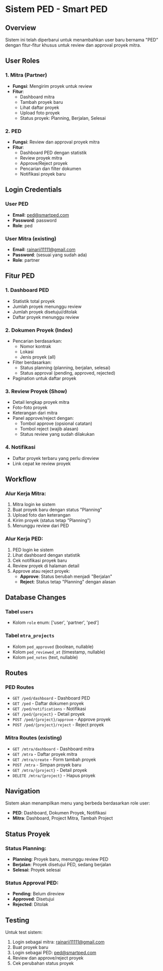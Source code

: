 # Sistem PED - Smart PED

## Overview
Sistem ini telah diperbarui untuk menambahkan user baru bernama "PED" dengan fitur-fitur khusus untuk review dan approval proyek mitra.

## User Roles

### 1. Mitra (Partner)
- **Fungsi**: Mengirim proyek untuk review
- **Fitur**:
  - Dashboard mitra
  - Tambah proyek baru
  - Lihat daftar proyek
  - Upload foto proyek
  - Status proyek: Planning, Berjalan, Selesai

### 2. PED
- **Fungsi**: Review dan approval proyek mitra
- **Fitur**:
  - Dashboard PED dengan statistik
  - Review proyek mitra
  - Approve/Reject proyek
  - Pencarian dan filter dokumen
  - Notifikasi proyek baru

## Login Credentials

### User PED
- **Email**: ped@smartped.com
- **Password**: password
- **Role**: ped

### User Mitra (existing)
- **Email**: rainarii11111@gmail.com
- **Password**: (sesuai yang sudah ada)
- **Role**: partner

## Fitur PED

### 1. Dashboard PED
- Statistik total proyek
- Jumlah proyek menunggu review
- Jumlah proyek disetujui/ditolak
- Daftar proyek menunggu review

### 2. Dokumen Proyek (Index)
- Pencarian berdasarkan:
  - Nomor kontrak
  - Lokasi
  - Jenis proyek (all)
- Filter berdasarkan:
  - Status planning (planning, berjalan, selesai)
  - Status approval (pending, approved, rejected)
- Pagination untuk daftar proyek

### 3. Review Proyek (Show)
- Detail lengkap proyek mitra
- Foto-foto proyek
- Keterangan dari mitra
- Panel approve/reject dengan:
  - Tombol approve (opsional catatan)
  - Tombol reject (wajib alasan)
  - Status review yang sudah dilakukan

### 4. Notifikasi
- Daftar proyek terbaru yang perlu direview
- Link cepat ke review proyek

## Workflow

### Alur Kerja Mitra:
1. Mitra login ke sistem
2. Buat proyek baru dengan status "Planning"
3. Upload foto dan keterangan
4. Kirim proyek (status tetap "Planning")
5. Menunggu review dari PED

### Alur Kerja PED:
1. PED login ke sistem
2. Lihat dashboard dengan statistik
3. Cek notifikasi proyek baru
4. Review proyek di halaman detail
5. Approve atau reject proyek:
   - **Approve**: Status berubah menjadi "Berjalan"
   - **Reject**: Status tetap "Planning" dengan alasan

## Database Changes

### Tabel `users`
- Kolom `role` enum: ['user', 'partner', 'ped']

### Tabel `mtra_projects`
- Kolom `ped_approved` (boolean, nullable)
- Kolom `ped_reviewed_at` (timestamp, nullable)
- Kolom `ped_notes` (text, nullable)

## Routes

### PED Routes
- `GET /ped/dashboard` - Dashboard PED
- `GET /ped` - Daftar dokumen proyek
- `GET /ped/notifications` - Notifikasi
- `GET /ped/{project}` - Detail proyek
- `POST /ped/{project}/approve` - Approve proyek
- `POST /ped/{project}/reject` - Reject proyek

### Mitra Routes (existing)
- `GET /mtra/dashboard` - Dashboard mitra
- `GET /mtra` - Daftar proyek mitra
- `GET /mtra/create` - Form tambah proyek
- `POST /mtra` - Simpan proyek baru
- `GET /mtra/{project}` - Detail proyek
- `DELETE /mtra/{project}` - Hapus proyek

## Navigation

Sistem akan menampilkan menu yang berbeda berdasarkan role user:
- **PED**: Dashboard, Dokumen Proyek, Notifikasi
- **Mitra**: Dashboard, Project Mitra, Tambah Project

## Status Proyek

### Status Planning:
- **Planning**: Proyek baru, menunggu review PED
- **Berjalan**: Proyek disetujui PED, sedang berjalan
- **Selesai**: Proyek selesai

### Status Approval PED:
- **Pending**: Belum direview
- **Approved**: Disetujui
- **Rejected**: Ditolak

## Testing

Untuk test sistem:
1. Login sebagai mitra: rainarii11111@gmail.com
2. Buat proyek baru
3. Login sebagai PED: ped@smartped.com
4. Review dan approve/reject proyek
5. Cek perubahan status proyek
